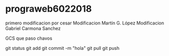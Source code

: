 ﻿# prograweb6022018
primero modificacion por cesar
Modificacion Martín G. López
Modificacion Gabriel Carmona Sanchez

GCS que paso chavos

git status
git add
git commit -m "hola"
git pull
git push